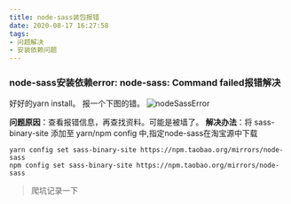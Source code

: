 ```yaml
---
title: node-sass装包报错
date: 2020-08-17 16:27:58
tags:
- 问题解决
- 安装依赖问题
---
```

### node-sass安装依赖error: node-sass: Command failed报错解决
好好的yarn install。 报一个下图的错。
![nodeSassError](http://i.feidom.com/nodeSassError.jpg)

**问题原因**：查看报错信息，再查找资料。可能是被墙了。
**解决办法**：将 sass-binary-site 添加至 yarn/npm config 中,指定node-sass在淘宝源中下载
```
yarn config set sass-binary-site https://npm.taobao.org/mirrors/node-sass
npm config set sass-binary-site https://npm.taobao.org/mirrors/node-sass
```
    
> 爬坑记录一下